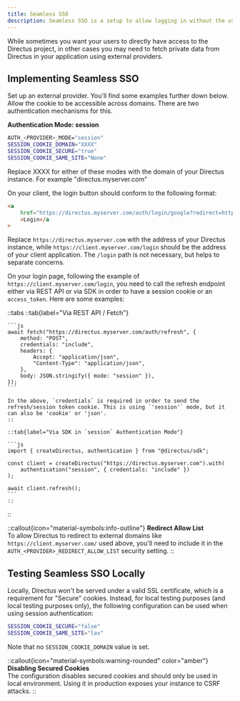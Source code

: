 ```yaml
---
title: Seamless SSO
description: Seamless SSO is a setup to allow logging in without the user ever seeing Directus' login page.
---
```


While sometimes you want your users to directly have access to the Directus project, in other cases you may need to
fetch private data from Directus in your application using external providers. 

## Implementing Seamless SSO

Set up an external provider. You'll find some examples further down below. Allow the cookie to be accessible across domains. There are two authentication mechanisms for this.

**Authentication Mode: session**

```sh
AUTH_<PROVIDER>_MODE="session"
SESSION_COOKIE_DOMAIN="XXXX"
SESSION_COOKIE_SECURE="true"
SESSION_COOKIE_SAME_SITE="None"
```

Replace XXXX for either of these modes with the domain of your Directus instance. For example "directus.myserver.com"

On your client, the login button should conform to the following format:

```html
<a
	href="https://directus.myserver.com/auth/login/google?redirect=https://client.myserver.com/login"
	>Login</a
>
```

Replace `https://directus.myserver.com` with the address of your Directus instance, while `https://client.myserver.com/login` should be the address of your client application. The `/login` path is not necessary, but helps to separate concerns.

On your login page, following the example of `https://client.myserver.com/login`, you need to call the refresh
endpoint either via REST API or via SDK in order to have a session cookie or an `access_token`. Here are some
examples:

::tabs
	::tab{label="Via REST API / Fetch"}

    ```js
    await fetch("https://directus.myserver.com/auth/refresh", {
    	method: "POST",
    	credentials: "include",
    	headers: {
    		Accept: "application/json",
    		"Content-Type": "application/json",
    	},
    	body: JSON.stringify({ mode: "session" }),
    });
    ```

    In the above, `credentials` is required in order to send the refresh/session token cookie. This is using `'session'` mode, but it can also be 'cookie' or 'json'.
	::

	::tab{label="Via SDK in `session` Authentication Mode"}

    ```js
    import { createDirectus, authentication } from "@directus/sdk";

    const client = createDirectus("https://directus.myserver.com").with(
    	authentication("session", { credentials: "include" })
    );

    await client.refresh();
    ```
	::
::

::callout{icon="material-symbols:info-outline"}
**Redirect Allow List**  
To allow Directus to redirect to external domains like `https://client.myserver.com/` used above, you'll need to include
it in the `AUTH_<PROVIDER>_REDIRECT_ALLOW_LIST` security setting.
::

## Testing Seamless SSO Locally

Locally, Directus won't be served under
a valid SSL certificate, which is a requirement for "Secure" cookies. Instead, for local testing purposes (and local
testing purposes only), the following configuration can be used when using session authentication:

```sh
SESSION_COOKIE_SECURE="false"
SESSION_COOKIE_SAME_SITE="lax"

```
Note that no  `SESSION_COOKIE_DOMAIN` value is set.

::callout{icon="material-symbols:warning-rounded" color="amber"}
**Disabling Secured Cookies**  
The configuration disables secured cookies and should only be used in local environment. Using it in production exposes
your instance to CSRF attacks.
::
